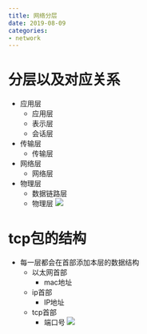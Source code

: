 ```yaml
--- 
title: 网络分层
date: 2019-08-09
categories: 
- network
---
```

# 分层以及对应关系
- 应用层
    - 应用层
    - 表示层
    - 会话层
- 传输层
    - 传输层
- 网络层
    - 网络层
- 物理层
    - 数据链路层
    - 物理层
![](https://cdn.jsdelivr.net/gh/nber1994/fu0k@master/uPic/20181126233417776_1909672301.png)

# tcp包的结构
- 每一层都会在首部添加本层的数据结构
    - 以太网首部
        - mac地址
    - ip首部
        - IP地址
    - tcp首部
        - 端口号
![](https://cdn.jsdelivr.net/gh/nber1994/fu0k@master/uPic/20181126233856440_1719258492.png)



















